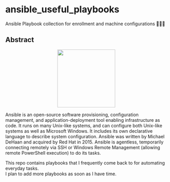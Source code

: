 # ansible_useful_playbooks
Ansible Playbook collection for enrollment and machine configurations 🤖🤖🤖
## Abstract 

<p align="center"><img width="180" height="180" src="https://github.com/yurijserrano/Github-Profile-Readme-Logos/blob/master/cloud/ansible.svg"></p>

Ansible is an open-source software provisioning, configuration management, and application-deployment tool enabling infrastructure as code.
It runs on many Unix-like systems, and can configure both Unix-like systems as well as Microsoft Windows. 
It includes its own declarative language to describe system configuration. 
Ansible was written by Michael DeHaan and acquired by Red Hat in 2015. Ansible is agentless, 
temporarily connecting remotely via SSH or Windows Remote Management (allowing remote PowerShell execution) to do its tasks.


This repo contains playbooks that I frequently come back to for automating everyday tasks.
<br>
I plan to add more playbooks as soon as I have time.

